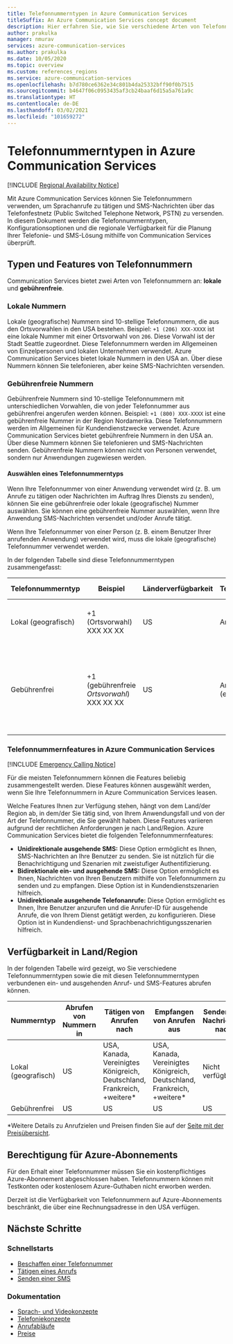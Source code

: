 ```yaml
---
title: Telefonnummerntypen in Azure Communication Services
titleSuffix: An Azure Communication Services concept document
description: Hier erfahren Sie, wie Sie verschiedene Arten von Telefonnummern für SMS oder Telefonie verwenden.
author: prakulka
manager: nmurav
services: azure-communication-services
ms.author: prakulka
ms.date: 10/05/2020
ms.topic: overview
ms.custom: references_regions
ms.service: azure-communication-services
ms.openlocfilehash: b7d780ce6362e34c801b4da25332bff90f0b7515
ms.sourcegitcommit: b4647f06c0953435af3cb24baaf6d15a5a761a9c
ms.translationtype: HT
ms.contentlocale: de-DE
ms.lasthandoff: 03/02/2021
ms.locfileid: "101659272"
---
```

# <a name="phone-number-types-in-azure-communication-services"></a>Telefonnummerntypen in Azure Communication Services

[!INCLUDE [Regional Availability Notice](../../includes/regional-availability-include.md)]

Mit Azure Communication Services können Sie Telefonnummern verwenden, um Sprachanrufe zu tätigen und SMS-Nachrichten über das Telefonfestnetz (Public Switched Telephone Network, PSTN) zu versenden. In diesem Dokument werden die Telefonnummerntypen, Konfigurationsoptionen und die regionale Verfügbarkeit für die Planung Ihrer Telefonie- und SMS-Lösung mithilfe von Communication Services überprüft.

## <a name="number-types-and-features"></a>Typen und Features von Telefonnummern
Communication Services bietet zwei Arten von Telefonnummern an: **lokale** und **gebührenfreie**.

### <a name="local-numbers"></a>Lokale Nummern
Lokale (geografische) Nummern sind 10-stellige Telefonnummern, die aus den Ortsvorwahlen in den USA bestehen. Beispiel: `+1 (206) XXX-XXXX` ist eine lokale Nummer mit einer Ortsvorwahl von `206`. Diese Vorwahl ist der Stadt Seattle zugeordnet. Diese Telefonnummern werden im Allgemeinen von Einzelpersonen und lokalen Unternehmen verwendet. Azure Communication Services bietet lokale Nummern in den USA an. Über diese Nummern können Sie telefonieren, aber keine SMS-Nachrichten versenden.

### <a name="toll-free-numbers"></a>Gebührenfreie Nummern
Gebührenfreie Nummern sind 10-stellige Telefonnummern mit unterschiedlichen Vorwahlen, die von jeder Telefonnummer aus gebührenfrei angerufen werden können. Beispiel: `+1 (800) XXX-XXXX` ist eine gebührenfreie Nummer in der Region Nordamerika. Diese Telefonnummern werden im Allgemeinen für Kundendienstzwecke verwendet. Azure Communication Services bietet gebührenfreie Nummern in den USA an. Über diese Nummern können Sie telefonieren und SMS-Nachrichten senden. Gebührenfreie Nummern können nicht von Personen verwendet, sondern nur Anwendungen zugewiesen werden.

#### <a name="choosing-a-phone-number-type"></a>Auswählen eines Telefonnummerntyps

Wenn Ihre Telefonnummer von einer Anwendung verwendet wird (z. B. um Anrufe zu tätigen oder Nachrichten im Auftrag Ihres Diensts zu senden), können Sie eine gebührenfreie oder lokale (geografische) Nummer auswählen. Sie können eine gebührenfreie Nummer auswählen, wenn Ihre Anwendung SMS-Nachrichten versendet und/oder Anrufe tätigt.

Wenn Ihre Telefonnummer von einer Person (z. B. einem Benutzer Ihrer anrufenden Anwendung) verwendet wird, muss die lokale (geografische) Telefonnummer verwendet werden.

In der folgenden Tabelle sind diese Telefonnummerntypen zusammengefasst:

| Telefonnummerntyp | Beispiel                              | Länderverfügbarkeit    | Telefonnummernfähigkeit |Gängiger Anwendungsfall                                                                                                     |
| ----------------- | ------------------------------------ | ----------------------- | ------------------------|------------------------------------------------------------------------------------------------------------------- |
| Lokal (geografisch)        | +1 (Ortsvorwahl) XXX XX XX  | US                      | Anrufe (ausgehend) | Zuweisen von Telefonnummern zu Benutzern in Ihren Anwendungen  |
| Gebührenfrei         | +1 (gebührenfreie *Ortsvorwahl*) XXX XX XX | US                      | Anrufe (ausgehend), SMS (eingehend/ausgehend)| Zuweisen von Telefonnummern zu IVR-Systemen (Interactive Voice Response, Interaktive Sprachantwort) oder Bots, SMS-Anwendungen                                        |


### <a name="phone-number-features-in-azure-communication-services"></a>Telefonnummernfeatures in Azure Communication Services

[!INCLUDE [Emergency Calling Notice](../../includes/emergency-calling-notice-include.md)]

Für die meisten Telefonnummern können die Features beliebig zusammengestellt werden. Diese Features können ausgewählt werden, wenn Sie Ihre Telefonnummern in Azure Communication Services leasen.

Welche Features Ihnen zur Verfügung stehen, hängt von dem Land/der Region ab, in dem/der Sie tätig sind, von Ihrem Anwendungsfall und von der Art der Telefonnummer, die Sie gewählt haben. Diese Features variieren aufgrund der rechtlichen Anforderungen je nach Land/Region. Azure Communication Services bietet die folgenden Telefonnummernfeatures:

- **Unidirektionale ausgehende SMS:** Diese Option ermöglicht es Ihnen, SMS-Nachrichten an Ihre Benutzer zu senden. Sie ist nützlich für die Benachrichtigung und Szenarien mit zweistufiger Authentifizierung.
- **Bidirektionale ein- und ausgehende SMS:** Diese Option ermöglicht es Ihnen, Nachrichten von Ihren Benutzern mithilfe von Telefonnummern zu senden und zu empfangen. Diese Option ist in Kundendienstszenarien hilfreich.
- **Unidirektionale ausgehende Telefonanrufe:** Diese Option ermöglicht es Ihnen, Ihre Benutzer anzurufen und die Anrufer-ID für ausgehende Anrufe, die von Ihrem Dienst getätigt werden, zu konfigurieren. Diese Option ist in Kundendienst- und Sprachbenachrichtigungsszenarien hilfreich.

## <a name="countryregion-availability"></a>Verfügbarkeit in Land/Region

In der folgenden Tabelle wird gezeigt, wo Sie verschiedene Telefonnummerntypen sowie die mit diesen Telefonnummerntypen verbundenen ein- und ausgehenden Anruf- und SMS-Features abrufen können.

|Nummerntyp| Abrufen von Nummern in | Tätigen von Anrufen nach                                        | Empfangen von Anrufen aus                                    |Senden von Nachrichten nach       | Empfangen von Nachrichten aus |
|-----------| ------------------ | ---------------------------------------------------  |-------------------------------------------------------|-----------------------|--------|
| Lokal (geografisch)  | US                 | USA, Kanada, Vereinigtes Königreich, Deutschland, Frankreich, +weitere*| USA, Kanada, Vereinigtes Königreich, Deutschland, Frankreich, +weitere* |Nicht verfügbar| Nicht verfügbar |
| Gebührenfrei | US                 | US                                                   | US                                                    |US                | US |

*Weitere Details zu Anrufzielen und Preisen finden Sie auf der [Seite mit der Preisübersicht](../pricing.md).

## <a name="azure-subscriptions-eligibility"></a>Berechtigung für Azure-Abonnements

Für den Erhalt einer Telefonnummer müssen Sie ein kostenpflichtiges Azure-Abonnement abgeschlossen haben. Telefonnummern können mit Testkonten oder kostenlosem Azure-Guthaben nicht erworben werden.

Derzeit ist die Verfügbarkeit von Telefonnummern auf Azure-Abonnements beschränkt, die über eine Rechnungsadresse in den USA verfügen.

## <a name="next-steps"></a>Nächste Schritte

### <a name="quickstarts"></a>Schnellstarts

- [Beschaffen einer Telefonnummer](../../quickstarts/telephony-sms/get-phone-number.md)
- [Tätigen eines Anrufs](../../quickstarts/voice-video-calling/calling-client-samples.md)
- [Senden einer SMS](../../quickstarts/telephony-sms/send.md)

### <a name="conceptual-documentation"></a>Dokumentation

- [Sprach- und Videokonzepte](../voice-video-calling/about-call-types.md)
- [Telefoniekonzepte](./telephony-concept.md)
- [Anrufabläufe](../call-flows.md)
- [Preise](../pricing.md)
